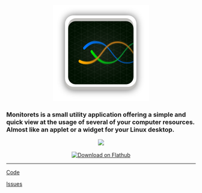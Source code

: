 <p align="center">
    <img src="https://raw.githubusercontent.com/jorchube/monitorets/master/imgs/logo.svg" />
</p>

### **Monitorets** is a small utility application offering a simple and quick view at the usage of several of your computer resources. Almost like an applet or a widget for your Linux desktop.


<p align="center">
    <img src="https://raw.githubusercontent.com/jorchube/monitorets/master/imgs/2.png" />
</p>


<p align="center">
    <a href='https://flathub.org/apps/details/org.gimp.GIMP'>
        <img width='240' alt='Download on Flathub' src='https://flathub.org/assets/badges/flathub-badge-en.png'/>
    </a>
</p>

---

[Code](https://github.com/jorchube/monitorets)

[Issues](https://github.com/jorchube/monitorets/issues)
